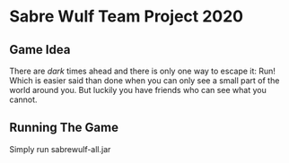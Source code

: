 # Sabre Wulf Team Project 2020

## Game Idea
There are *dark* times ahead and there is only one way to escape it: Run!
Which is easier said than done when you can only see a small part of the world around you. But luckily you have friends who can see what you cannot.

## Running The Game
Simply run sabrewulf-all.jar
